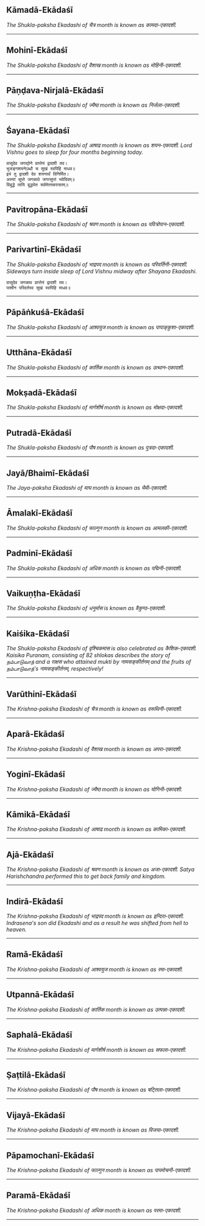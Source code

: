 ## Kāmadā-Ekādaśī
_The Shukla-paksha Ekadashi of चैत्र month is known as कामदा-एकादशी._

---
## Mohinī-Ekādaśī
_The Shukla-paksha Ekadashi of वैशाख month is known as मोहिनी-एकादशी._

---
## Pāṇḍava-Nirjalā-Ekādaśī
_The Shukla-paksha Ekadashi of ज्यैष्ठ month is known as निर्जला-एकादशी._

---
## Śayana-Ekādaśī
_The Shukla-paksha Ekadashi of आषाढ month is known as शयन-एकादशी. Lord Vishnu goes to sleep for four months beginning today._

```
वासुदेव जगद्योने प्राप्तेयं द्वादशी तव।
भुजङ्गशयनेऽब्धौ च सुखं स्वपिहि माधव॥
इयं तु द्वादशी देव शयनार्थं विनिर्मित।
अस्यां सुप्ते जगन्नाथे जगत्सुप्तं भवेदिदम्॥
विबुद्धे त्वयि बुद्ध्येत सर्वमेतच्चराचरम्॥
```

---
## Pavitropāna-Ekādaśī
_The Shukla-paksha Ekadashi of श्रवण month is known as पवित्रोपान-एकादशी._

---
## Parivartinī-Ekādaśī
_The Shukla-paksha Ekadashi of भाद्रपद month is known as परिवर्तिनी-एकादशी. Sideways turn inside sleep of Lord Vishnu midway after Shayana Ekadashi._

```
वासुदेव जगन्नाथ प्राप्तेयं द्वादशी तव।
पार्श्वेन परिवर्तस्व सुखं स्वपिहि माधव॥
```

---
## Pāpāṅkuśā-Ekādaśī
_The Shukla-paksha Ekadashi of आश्वयुज month is known as पापाङ्कुशा-एकादशी._

---
## Utthāna-Ekādaśī
_The Shukla-paksha Ekadashi of कार्तिक month is known as उत्थान-एकादशी._

---
## Mokṣadā-Ekādaśī
_The Shukla-paksha Ekadashi of मार्गशीर्ष month is known as मोक्षदा-एकादशी._

---
## Putradā-Ekādaśī
_The Shukla-paksha Ekadashi of पौष month is known as पुत्रदा-एकादशी._

---
## Jayā/Bhaimī-Ekādaśī
_The Jaya-paksha Ekadashi of माघ month is known as भैमी-एकादशी._

---
## Āmalakī-Ekādaśī
_The Shukla-paksha Ekadashi of फाल्गुन month is known as आमलकी-एकादशी._

---
## Padminī-Ekādaśī
_The Shukla-paksha Ekadashi of अधिक month is known as पद्मिनी-एकादशी._

---
## Vaikuṇṭha-Ekādaśī
_The Shukla-paksha Ekadashi of धनुर्मास is known as वैकुण्ठ-एकादशी._

---
## Kaiśika-Ekādaśī
_The Shukla-paksha Ekadashi of वृश्चिकमास is also celebrated as कैशिक-एकादशी. Kaisika Puranam, consisting of 82 shlokas describes the story of நம்பாடுவாந் and a राक्षस who attained mukti by नामसङ्कीर्तनम् and the fruits of நம்பாடுவாந்'s नामसङ्कीर्तनम्, respectively!_

---
## Varūthinī-Ekādaśī
_The Krishna-paksha Ekadashi of चैत्र month is known as वरूथिनी-एकादशी._

---
## Aparā-Ekādaśī
_The Krishna-paksha Ekadashi of वैशाख month is known as अपरा-एकादशी._

---
## Yoginī-Ekādaśī
_The Krishna-paksha Ekadashi of ज्यैष्ठ month is known as योगिनी-एकादशी._

---
## Kāmikā-Ekādaśī
_The Krishna-paksha Ekadashi of आषाढ month is known as कामिका-एकादशी._

---
## Ajā-Ekādaśī
_The Krishna-paksha Ekadashi of श्रवण month is known as अजा-एकादशी. Satya Harishchandra performed this to get back family and kingdom._

---
## Indirā-Ekādaśī
_The Krishna-paksha Ekadashi of भाद्रपद month is known as इन्दिरा-एकादशी. Indrasena's son did Ekadashi and as a result he was shifted from hell to heaven._

---
## Ramā-Ekādaśī
_The Krishna-paksha Ekadashi of आश्वयुज month is known as रमा-एकादशी._

---
## Utpannā-Ekādaśī
_The Krishna-paksha Ekadashi of कार्तिक month is known as उत्पन्ना-एकादशी._

---
## Saphalā-Ekādaśī
_The Krishna-paksha Ekadashi of मार्गशीर्ष month is known as सफला-एकादशी._

---
## Ṣaṭtilā-Ekādaśī
_The Krishna-paksha Ekadashi of पौष month is known as षट्तिला-एकादशी._

---
## Vijayā-Ekādaśī
_The Krishna-paksha Ekadashi of माघ month is known as विजया-एकादशी._

---
## Pāpamochanī-Ekādaśī
_The Krishna-paksha Ekadashi of फाल्गुन month is known as पापमोचनी-एकादशी._

---
## Paramā-Ekādaśī
_The Krishna-paksha Ekadashi of अधिक month is known as परमा-एकादशी._

---
